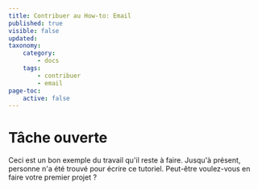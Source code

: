 ```yaml
---
title: Contribuer au How-to: Email
published: true
visible: false
updated:
taxonomy:
    category:
        - docs
    tags:
        - contribuer
        - email
page-toc:
    active: false
---
```



# Tâche ouverte

Ceci est un bon exemple du travail qu'il reste à faire. Jusqu'à présent, personne n'a été trouvé pour écrire ce tutoriel. Peut-être voulez-vous en faire votre premier projet ?
